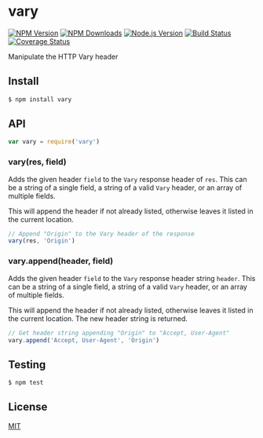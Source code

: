 # vary

[![NPM Version](http://img.shields.io/npm/v/vary.svg?style=flat)](https://www.npmjs.org/package/vary)
[![NPM Downloads](https://img.shields.io/npm/dm/vary.svg?style=flat)](https://www.npmjs.org/package/vary)
[![Node.js Version](http://img.shields.io/badge/node.js->=_0.8-brightgreen.svg?style=flat)](http://nodejs.org/download/)
[![Build Status](http://img.shields.io/travis/jshttp/vary.svg?style=flat)](https://travis-ci.org/jshttp/vary)
[![Coverage Status](https://img.shields.io/coveralls/jshttp/vary.svg?style=flat)](https://coveralls.io/r/jshttp/vary)

Manipulate the HTTP Vary header

## Install

```sh
$ npm install vary
```

## API

```js
var vary = require('vary')
```

### vary(res, field)

Adds the given header `field` to the `Vary` response header of `res`.
This can be a string of a single field, a string of a valid `Vary`
header, or an array of multiple fields.

This will append the header if not already listed, otherwise leaves
it listed in the current location.

```js
// Append "Origin" to the Vary header of the response
vary(res, 'Origin')
```

### vary.append(header, field)

Adds the given header `field` to the `Vary` response header string `header`.
This can be a string of a single field, a string of a valid `Vary` header,
or an array of multiple fields.

This will append the header if not already listed, otherwise leaves
it listed in the current location. The new header string is returned.

```js
// Get header string appending "Origin" to "Accept, User-Agent"
vary.append('Accept, User-Agent', 'Origin')
```

## Testing

```sh
$ npm test
```

## License

[MIT](LICENSE)
